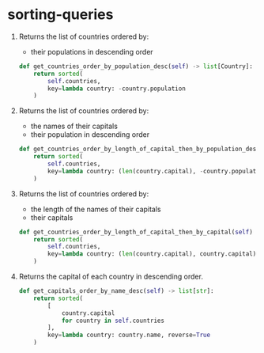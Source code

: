 # sorting-queries

1. Returns the list of countries ordered by:

   * their populations in descending order

    ```python
    def get_countries_order_by_population_desc(self) -> list[Country]:
        return sorted(
            self.countries,
            key=lambda country: -country.population
        )
    ```

2. Returns the list of countries ordered by:

   * the names of their capitals
   * their population in descending order

    ```python
    def get_countries_order_by_length_of_capital_then_by_population_desc(self) -> list[Country]:
        return sorted(
            self.countries,
            key=lambda country: (len(country.capital), -country.population)
        )
    ```

3. Returns the list of countries ordered by:

   * the length of the names of their capitals
   * their capitals

    ```python
    def get_countries_order_by_length_of_capital_then_by_capital(self) -> list[Country]:
        return sorted(
            self.countries,
            key=lambda country: (len(country.capital), country.capital)
        )
    ```

4. Returns the capital of each country in descending order.

   ```python
   def get_capitals_order_by_name_desc(self) -> list[str]:
       return sorted(
           [
               country.capital
               for country in self.countries
           ],
           key=lambda country: country.name, reverse=True
       )
   ```
